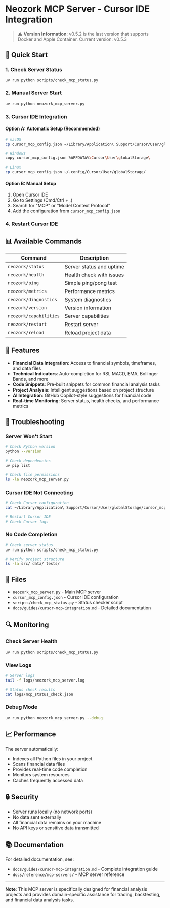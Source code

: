 # Neozork MCP Server - Cursor IDE Integration

> ⚠️ **Version Information**: v0.5.2 is the last version that supports Docker and Apple Container. Current version: v0.5.3

## 🚀 Quick Start

### 1. Check Server Status
```bash
uv run python scripts/check_mcp_status.py
```

### 2. Manual Server Start
```bash
uv run python neozork_mcp_server.py
```

### 3. Cursor IDE Integration

#### Option A: Automatic Setup (Recommended)
```bash
# macOS
cp cursor_mcp_config.json ~/Library/Application\ Support/Cursor/User/globalStorage/

# Windows  
copy cursor_mcp_config.json %APPDATA%\Cursor\User\globalStorage\

# Linux
cp cursor_mcp_config.json ~/.config/Cursor/User/globalStorage/
```

#### Option B: Manual Setup
1. Open Cursor IDE
2. Go to Settings (Cmd/Ctrl + ,)
3. Search for "MCP" or "Model Context Protocol"
4. Add the configuration from `cursor_mcp_config.json`

### 4. Restart Cursor IDE

## 📊 Available Commands

| Command | Description |
|---------|-------------|
| `neozork/status` | Server status and uptime |
| `neozork/health` | Health check with issues |
| `neozork/ping` | Simple ping/pong test |
| `neozork/metrics` | Performance metrics |
| `neozork/diagnostics` | System diagnostics |
| `neozork/version` | Version information |
| `neozork/capabilities` | Server capabilities |
| `neozork/restart` | Restart server |
| `neozork/reload` | Reload project data |

## 🎯 Features

- **Financial Data Integration**: Access to financial symbols, timeframes, and data files
- **Technical Indicators**: Auto-completion for RSI, MACD, EMA, Bollinger Bands, and more
- **Code Snippets**: Pre-built snippets for common financial analysis tasks
- **Project Analysis**: Intelligent suggestions based on project structure
- **AI Integration**: GitHub Copilot-style suggestions for financial code
- **Real-time Monitoring**: Server status, health checks, and performance metrics

## 🔧 Troubleshooting

### Server Won't Start
```bash
# Check Python version
python --version

# Check dependencies
uv pip list

# Check file permissions
ls -la neozork_mcp_server.py
```

### Cursor IDE Not Connecting
```bash
# Check Cursor configuration
cat ~/Library/Application\ Support/Cursor/User/globalStorage/cursor_mcp_config.json

# Restart Cursor IDE
# Check Cursor logs
```

### No Code Completion
```bash
# Check server status
uv run python scripts/check_mcp_status.py

# Verify project structure
ls -la src/ data/ tests/
```

## 📁 Files

- `neozork_mcp_server.py` - Main MCP server
- `cursor_mcp_config.json` - Cursor IDE configuration
- `scripts/check_mcp_status.py` - Status checker script
- `docs/guides/cursor-mcp-integration.md` - Detailed documentation

## 🔍 Monitoring

### Check Server Health
```bash
uv run python scripts/check_mcp_status.py
```

### View Logs
```bash
# Server logs
tail -f logs/neozork_mcp_server.log

# Status check results
cat logs/mcp_status_check.json
```

### Debug Mode
```bash
uv run python neozork_mcp_server.py --debug
```

## 📈 Performance

The server automatically:
- Indexes all Python files in your project
- Scans financial data files
- Provides real-time code completion
- Monitors system resources
- Caches frequently accessed data

## 🔒 Security

- Server runs locally (no network ports)
- No data sent externally
- All financial data remains on your machine
- No API keys or sensitive data transmitted

## 📚 Documentation

For detailed documentation, see:
- `docs/guides/cursor-mcp-integration.md` - Complete integration guide
- `docs/reference/mcp-servers/` - MCP server reference

---

**Note**: This MCP server is specifically designed for financial analysis projects and provides domain-specific assistance for trading, backtesting, and financial data analysis tasks. 